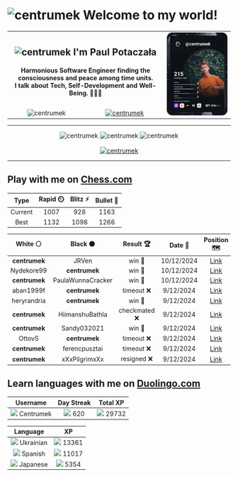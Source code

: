 <h1>
  <img
    src="https://emojis.slackmojis.com/emojis/images/1531849430/4246/blob-sunglasses.gif"
    width="30"
    alt="centrumek"
  />
  Welcome to my world!
</h1>

<table>
  <tbody>
    <tr>
      <td align="center" width="70%" colspan="2">
        <h2>
          <img
            src="https://raw.githubusercontent.com/MartinHeinz/MartinHeinz/master/wave.gif"
            width="30px"
            alt="centrumek"
          />
          I'm Paul Potaczała
        </h2>
        <h4>
          Harmonious Software Engineer finding the consciousness and peace among time units.
          <br/>
          I talk about Tech, Self-Development and Well-Being. 🌿🧘🚀
        </h4>
      </td>
      <td width="30%" rowspan="2">
        <a href="https://app.daily.dev/centrumek">
          <img
            src="./devcard.svg"
            alt="centrumek"
          />
        </a>
      </td>
    </tr>
    <tr align="center">
      <td>
        <img
          src="https://komarev.com/ghpvc/?username=centrumek&label=visitors&color=0e75b6&style=flat"
          alt="centrumek"
        >
      </td>
      <td>
        <a href="https://stackoverflow.com/users/14496012/centrumek">
          <img
            src="https://stackoverflow.com/users/flair/14496012.png?theme=dark"
            alt="centrumek"
          >
        </a>
      </td>
    </tr>
  </tbody>
</table>

---
<div align="center">
  <img 
    src="https://github-readme-stats.vercel.app/api?username=centrumek&show_icons=true&count_private=true&theme=dark&hide_border=true&hide=issues,contribs&bg_color=00000000"
    alt="centrumek"
  />
  <img
    src="https://github-readme-stats.vercel.app/api/top-langs/?username=centrumek&layout=compact&hide_border=true&theme=dark&bg_color=00000000&langs_count=6&exclude_repo=air-statistic-app"
    alt="centrumek"
  />
  <img 
    src="https://github-readme-streak-stats.herokuapp.com?user=centrumek&theme=dark&hide_border=true&background=FFFFFF00"
    alt="centrumek"
  />
  <br/>
  <br/>
  <a href="https://www.buymeacoffee.com/centrumek">
    <img
      src="https://cdn.buymeacoffee.com/buttons/v2/default-orange.png"
      height="50"
      width="210"
      alt="centrumek"
    />
  </a>
</div>

---

## Play with me on [Chess.com](https://www.chess.com/member/centrumek)

<div align="center">
<!--START_SECTION:chessStats-->
<!-- Automatically generated with https://github.com/Balastrong/chess-stats-action -->

| Type | Rapid ⏲️ | Blitz ⚡ | Bullet 🔫 |
|:---:|:---:|:---:|:---:|
| Current | 1007 | 928 | 1163 |
| Best | 1132 | 1098 | 1266 |

| White ⚪ | Black ⚫ | Result 🏆 | Date 📅 | Position 🗺️ | Type 🕕 |
|:---:|:---:|:---:|:---:|:---:|:---:|
| **centrumek** | JRVen | win 🥇 | 10/12/2024 | <a href="http://www.ee.unb.ca/cgi-bin/tervo/fen.pl?select=r4r2/1p4p1/p5k1/5pP1/1P2bb1K/1BP5/P4nP1/7R b - -">Link</a> | Bullet |
| Nydekore99 | **centrumek** | win 🥇 | 10/12/2024 | <a href="http://www.ee.unb.ca/cgi-bin/tervo/fen.pl?select=6R1/pp5p/2p1b3/4k3/8/2K5/PPP2P1P/8 w - -">Link</a> | Bullet |
| **centrumek** | PaulaWunnaCracker | win 🥇 | 10/12/2024 | <a href="http://www.ee.unb.ca/cgi-bin/tervo/fen.pl?select=3r2k1/5ppp/8/1N6/3P4/3K4/5PPP/2r5 b - -">Link</a> | Bullet |
| aban1999f | **centrumek** | timeout ❌ | 9/12/2024 | <a href="http://www.ee.unb.ca/cgi-bin/tervo/fen.pl?select=4k1nr/3Q3p/p4p1b/1p6/4P3/5p2/PP4PP/1K1RnB1R b k -">Link</a> | Bullet |
| heryrandria | **centrumek** | win 🥇 | 9/12/2024 | <a href="http://www.ee.unb.ca/cgi-bin/tervo/fen.pl?select=3rk3/ppn2r1p/2p1bp2/2B2p1B/2P4P/6P1/PP3P2/2K1R1R1 w - -">Link</a> | Bullet |
| **centrumek** | HiimanshuBathla | checkmated ❌ | 9/12/2024 | <a href="http://www.ee.unb.ca/cgi-bin/tervo/fen.pl?select=3K2k1/1pq2b2/2r3p1/3p3p/4P3/5P2/8/5B1R w - -">Link</a> | Bullet |
| **centrumek** | Sandy032021 | win 🥇 | 9/12/2024 | <a href="http://www.ee.unb.ca/cgi-bin/tervo/fen.pl?select=6k1/p1ppr2p/1pB3p1/8/1P1P2P1/P1PKR1qP/8/8 b - -">Link</a> | Bullet |
| OttovS | **centrumek** | timeout ❌ | 9/12/2024 | <a href="http://www.ee.unb.ca/cgi-bin/tervo/fen.pl?select=1k1r2nr/6R1/R7/p3pP2/1p1pP3/1P1P1B2/P1PN3P/2K5 b - -">Link</a> | Bullet |
| **centrumek** | ferencpusztai | timeout ❌ | 9/12/2024 | <a href="http://www.ee.unb.ca/cgi-bin/tervo/fen.pl?select=4r3/p1p5/7p/2k5/1nNRP2P/1P6/6K1/3R4 w - -">Link</a> | Bullet |
| **centrumek** | xXxPilgrimxXx | resigned ❌ | 9/12/2024 | <a href="http://www.ee.unb.ca/cgi-bin/tervo/fen.pl?select=8/1p5p/p5p1/5pk1/Pb2p3/1n4P1/5PKP/8 w - -">Link</a> | Bullet |

<!--END_SECTION:chessStats-->
</div>

## Learn languages with me on [Duolingo.com](https://www.duolingo.com/profile/Centrumek)

<div align="center">
<!--START_SECTION:duolingoStats-->
<!-- Automatically generated with https://github.com/centrumek/duolingo-readme-stats-->

| Username | Day Streak | Total XP |
|:---:|:---:|:---:|
| <img src="https://raw.githubusercontent.com/centrumek/duolingo-readme-stats/main/assets/duolingo.png" height="12"> Centrumek | <img src="https://raw.githubusercontent.com/centrumek/duolingo-readme-stats/main/assets/streakinactive.svg" height="12"> 620 | <img src="https://raw.githubusercontent.com/centrumek/duolingo-readme-stats/main/assets/xp.svg" height="12"> 29732 | <img src="https://raw.githubusercontent.com/centrumek/duolingo-readme-stats/main/assets/xp.svg" height="12"> 0 |

| Language | XP |
|:---:|:---:|
| <img src="https://raw.githubusercontent.com/centrumek/duolingo-readme-stats/main/assets/langs/ukrainian.svg" height="12"> Ukrainian | <img src="https://raw.githubusercontent.com/centrumek/duolingo-readme-stats/main/assets/xp.svg" height="12"> 13361 |
| <img src="https://raw.githubusercontent.com/centrumek/duolingo-readme-stats/main/assets/langs/spanish.svg" height="12"> Spanish | <img src="https://raw.githubusercontent.com/centrumek/duolingo-readme-stats/main/assets/xp.svg" height="12"> 11017 |
| <img src="https://raw.githubusercontent.com/centrumek/duolingo-readme-stats/main/assets/langs/japanese.svg" height="12"> Japanese | <img src="https://raw.githubusercontent.com/centrumek/duolingo-readme-stats/main/assets/xp.svg" height="12"> 5354 |

<!--END_SECTION:duolingoStats-->
</div>
<!--
**centrumek/centrumek** is a ✨ _special_ ✨ repository because its `README.md` (this file) appears on your GitHub profile.

Here are some ideas to get you started:

- 🔭 I’m currently working on ...
- 🌱 I’m currently learning ...
- 👯 I’m looking to collaborate on ...
- 🤔 I’m looking for help with ...
- 💬 Ask me about ...
- 📫 How to reach me: ...
- 😄 Pronouns: ...
- ⚡ Fun fact: ...
-->

